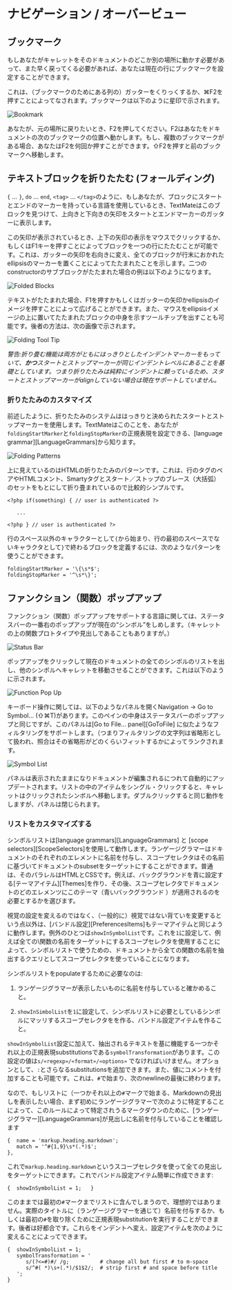 # ナビゲーション / オーバービュー

## ブックマーク

もしあなたがキャレットをそのドキュメントのどこか別の場所に動かす必要があって、また早く戻ってくる必要があれば、あなたは現在の行にブックマークを設定することができます。

これは、（ブックマークのためにある列の）ガッターをくりっくするか、&#x2318;F2を押すことによってなされます。ブックマークは以下のように星印で示されます。

![Bookmark](bookmark.png)

あなたが、元の場所に戻りたいとき、F2を押してください。F2はあなたをドキュメントの次のブックマークの位置へ動かします。もし、複数のブックマークがある場合、あなたはF2を何回か押すことができます。&#x21E7;F2を押すと前のブックマークへ移動します。

## テキストブロックを折りたたむ (フォールディング)

`{` … `}`, `do` … `end`, `<tag>` … `</tag>`のように、もしあなたが、ブロックにスタートとエンドのマーカーを持っている言語を使用しているとき、TextMateはこのブロックを見つけて、上向きと下向きの矢印をスタートとエンドマーカーのガッターに表示します。

この矢印が表示されているとき、上下の矢印の表示をマウスでクリックするか、もしくはF1キーを押すことによってブロックを一つの行にたたむことが可能です。これは、ガッターの矢印を右向きに変え、全てのブロックが行末におかれたellipsisのマーカーを置くことによってたたまれたことを示します。二つのconstructorのサブブロックがたたまれた場合の例は以下のようになります。

![Folded Blocks](folded_blocks.png)

テキストがたたまれた場合、F1を押すかもしくはガッターの矢印かellipsisのイメージを押すことによって広げることができます。また、マウスをellipsisイメージの上に置いてたたまれたブロックの中身を示すツールチップを出すことも可能です。後者の方法は、次の画像で示されます。

![Folding Tool Tip](folding_tool_tip.png)

_警告:折り畳む機能は両方がともにはっきりとしたインデントマーカーをもっていて、**かつ**スタートとストップマーカーが同じインデントレベルにあることを基礎としています。つまり折りたたみは純粋にインデントに頼っているため、スタートとストップマーカーがalignしていない場合は現在サポートしていません。_

### 折りたたみのカスタマイズ

前述したように、折りたたみのシステムははっきりと決められたスタートとストップマーカーを使用します。TextMateはこのことを、あなたが`foldingStartMarker`と`foldingStopMarker`の正規表現を設定できる、[language grammar][LanguageGrammars]から知ります。

![Folding Patterns](folding_patterns.png)

<!-- Shown above are the HTML folding patterns, which are all relatively simple because they fold on a selected set of tag pairs, HTML comments, some Smarty tags and start/stop braces when either last on the line or used in embedded code tags like this: -->

上に見えているのはHTMLの折りたたみのパターンです。これは、行のタグのペアやHTMLコメント、Smartyタグとスタート／ストップのブレース（大括弧）のセットをもとにして折り畳まれているので比較的シンプルです。<!-- TODO can't translate when either blah blah.. -->


    <?php if(something) { // user is authenticated ?>

       ...

    <?php } // user is authenticated ?>


行のスペース以外のキャラクターとして`{`から始まり、行の最初のスペースでないキャラクタとして`}`で終わるブロックを定義するには、次のようなパターンを使うことができます。


    foldingStartMarker = '\{\s*$';
    foldingStopMarker = '^\s*\}';


## ファンクション（関数）ポップアップ


ファンクション（関数）ポップアップをサポートする言語に関しては、ステータスバーの一番右のポップアップが現在の“シンボル”をしめします。（キャレットの上の関数プロトタイプや見出しであることもありますが。）

![Status Bar](status_bar.png)

ポップアップをクリックして現在のドキュメントの全てのシンボルのリストを出し、他のシンボルへキャレットを移動させることができます。これは以下のように示されます。

![Function Pop Up](function_pop_up.png)

キーボード操作に関しては、以下のようなパネルを開くNavigation &#x2192; Go to Symbol… (&#x21E7;&#x2318;T)があります。このペインの中身はステータスバーのポップアップと同じですが、このパネルは[Go to File… panel][GoToFile] に似たようなフィルタリングをサポートします。（つまりフィルタリングの文字列は省略形として扱われ、照合はその省略形がどのくらいフィットするかによってランクされます。

![Symbol List](symbol_list.png)

パネルは表示されたままになりドキュメントが編集されるにつれて自動的にアップデートされます。リストの中のアイテムをシングル・クリックすると、キャレットはクリックされたシンボルへ移動します。ダブルクリックすると同じ動作をしますが、パネルは閉じられます。

### リストをカスタマイズする

シンボルリストは[language grammars][LanguageGrammars] と [scope selectors][ScopeSelectors]を使用して動作します。ランゲージグラマーはドキュメントのそれぞれのエレメントに名前を付与し、スコープセレクタはその名前に基づいてドキュメントのsubsetをターゲットにすることができます。普通は、そのパラレルはHTMLとCSSです。例えば、バックグラウンドを青に設定する[テーマアイテム][Themes]を作り、その後、スコープセレクタでドキュメントのどのエレメンツにこのテーマ（青いバックグラウンド
）が適用されるのを必要とするかを選びます。


視覚の設定を変えるのではなく、（一般的に）視覚ではない背ていを変更するという点以外は、[バンドル設定][PreferencesItems]もテーマアイテムと同じように動作します。例外のひとつは`showInSymbolList`です。これを`1`に設定して、例えば全ての\関数の名前をターゲットにするスコープセレクタを使用することによって、シンボルリストで使うための、ドキュメントから全ての関数の名前を抽出するクエリとしてスコープセレクタを使っていることになります。

シンボルリストをpopulateするために必要なのは:

 1. ランゲージグラマーが表示したいものに名前を付与していると確かめること。

 2. `showInSimbolList`を`1`に設定して、シンボルリストに必要としているシンボルにマッリするスコープセレクタをを作る、バンドル設定アイテムを作ること。


`showInSymbolList`設定に加えて、抽出されるテキストを基に機能する一つかそれ以上の正規表現substitutionsである`symbolTransformation`があります。この設定の値は`s/«regexp»/«format»/«options»` でなければいけません。オプションとして、`:`とさらなるsubstitutionsを追加できます。また、値にコメントを付加することも可能です。これは、`#`で始まり、次のnewlineの最後に終わります。

なので、もしリストに（一つかそれ以上の`#`マークで始まる、Markdownの見出しを表示したい場合、まず初めにランゲージグラマーで次のように特定することによって、このルールによって特定されうるマークダウンのために、[ランゲージグラマー][LanguageGrammars]が見出しに名前を付与していることを確認します

    {  name = 'markup.heading.markdown';
       match = '^#{1,9}\s*(.*)$';
    },


これで`markup.heading.markdown`というスコープセレクタを使って全ての見出しをターゲットにできます。これでバンドル設定アイテム簡単に作成できます:


    {  showInSymbolList = 1;   }



このままでは最初の`#`マークまでリストに含んでしまうので、理想的ではありません。実際のタイトルに（ランゲージグラマーを通じて）名前を付与するか、もしくは最初の`#`を取り除くために正規表現substitutionを実行することができます。後者は好都合です。これらをインデントへ変え、設定アイテムを次のように変えることによってできます。<!-- TODO: I can't understand the passage well. I will revisit this passage. I hope the actual code helps. -->

    {  showInSymbolList = 1;
       symbolTransformation = '
          s/(?<=#)#/ /g;          # change all but first # to m-space
          s/^#( *)\s+(.*)/$1$2/;  # strip first # and space before title
       ';
    }

